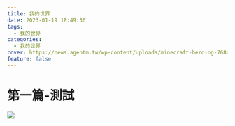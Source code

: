 ```yaml
---
title: 我的世界
date: 2023-01-19 18:49:36
tags:
  - 我的世界
categories:
  - 我的世界
cover: https://news.agentm.tw/wp-content/uploads/minecraft-hero-og-768x403.jpg
feature: false
---
```


# 第一篇-測試

![](https://img.unikoshardware.com/wp-content/uploads/2020/08/nvidia-windows-minecraft-rtx-beta.jpg)


















